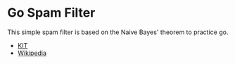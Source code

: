 # Go Spam Filter
This simple spam filter is based on the Naive Bayes' theorem to practice go.
- [KIT](https://www.math.kit.edu/ianm4/~ritterbusch/seite/spam/de)
- [Wikipedia](https://en.wikipedia.org/wiki/Naive_Bayes_spam_filtering)
